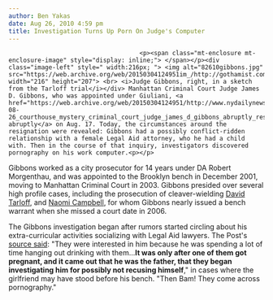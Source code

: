 ```yaml
---
author: Ben Yakas
date: Aug 26, 2010 4:59 pm
title: Investigation Turns Up Porn On Judge's Computer
---
```


	
										<p><span class="mt-enclosure mt-enclosure-image" style="display: inline;"> </span></p><div class="image-left" style=" width:216px; "> <img alt="82610gibbons.jpg" src="https://web.archive.org/web/20150304124951im_/http://gothamist.com/attachments/byakas/82610gibbons.jpg" width="216" height="207"> <br> <i>Judge Gibbons, right, in a sketch from the Tarloff trial</i></div> Manhattan Criminal Court Judge James D. Gibbons, who was appointed under Giuliani, <a href="https://web.archive.org/web/20150304124951/http://www.nydailynews.com/ny_local/2010/08/26/2010-08-26_courthouse_mystery_criminal_court_judge_james_d_gibbons_abruptly_resigns_without.html">resigned abruptly</a> on Aug. 17. Today, the circumstances around the resignation were revealed: Gibbons had a possibly conflict-ridden relationship with a female Legal Aid attorney, who he had a child with. Then in the course of that inquiry, investigators discovered pornography on his work computer.<p></p>

<p>Gibbons worked as a city prosecutor for 14 years under DA Robert Morgenthau, and was appointed to the Brooklyn bench in December 2001, moving to Manhattan Criminal Court in 2003. Gibbons presided over several high profile cases, including the prosecution of cleaver-wielding <a href="https://web.archive.org/web/20150304124951/http://gothamist.com/tags/davidtarloff">David Tarloff</a>, and <a href="https://web.archive.org/web/20150304124951/http://gothamist.com/2006/11/16/naomi_wants_to.php">Naomi Campbell</a>, for whom Gibbons nearly issued a bench warrant when she missed a court date in 2006.</p>

<p>The Gibbons investigation began after rumors started circling about his extra-curricular activities socializing with Legal Aid lawyers. The Post&apos;s <a href="https://web.archive.org/web/20150304124951/http://www.nypost.com/p/news/local/manhattan_judge_probed_after_porn_j2hl2uA1wStI3XOb0GqSwK">source said</a>: &quot;They were interested in him because he was spending a lot of time hanging out drinking with them...<strong>It was only after one of them got pregnant, and it came out that he was the father, that they began investigating him for possibly not recusing himself</strong>,&quot; in cases where the girlfriend may have stood before his bench. &quot;Then Bam! They come across pornography.&quot;</p>					
										
									
				